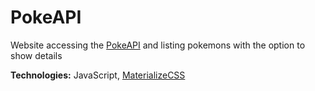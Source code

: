 # PokeAPI
Website accessing the [PokeAPI](https://pokeapi.co/) and listing pokemons with the option to show details

**Technologies:** JavaScript, [MaterializeCSS](http://materializecss.com/)
